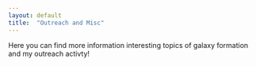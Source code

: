```yaml
---
layout: default
title:  "Outreach and Misc"
---
```


Here you can find more information interesting topics of galaxy formation and my outreach activty!
